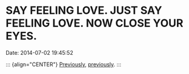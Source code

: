 SAY FEELING LOVE. JUST SAY FEELING LOVE. NOW CLOSE YOUR EYES.
=============================================================

Date: 2014-07-02 19:45:52

::: {align="CENTER"}
[Previously](http://www.jwz.org/blog/2014/03/today-in-robot-stripper-news/),
[previously](http://www.jwz.org/blog/2014/06/zalgo-on-dating/).
:::
